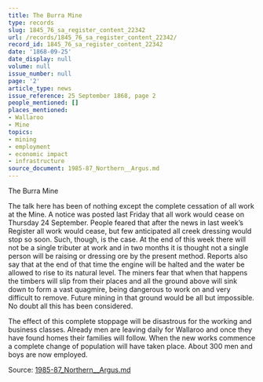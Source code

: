 ```yaml
---
title: The Burra Mine
type: records
slug: 1845_76_sa_register_content_22342
url: /records/1845_76_sa_register_content_22342/
record_id: 1845_76_sa_register_content_22342
date: '1868-09-25'
date_display: null
volume: null
issue_number: null
page: '2'
article_type: news
issue_reference: 25 September 1868, page 2
people_mentioned: []
places_mentioned:
- Wallaroo
- Mine
topics:
- mining
- employment
- economic impact
- infrastructure
source_document: 1985-87_Northern__Argus.md
---
```


The Burra Mine

The talk here has been of nothing except the complete cessation of all work at the Mine.  A notice was posted last Friday that all work would cease on Thursday 24 September.  People feared that after the news in last week’s Register all work would cease, but few anticipated all creek dressing would stop so soon.  Such, though, is the case.  At the end of this week there will not be a single tributer at work and in two months it is thought not a single person will be raising or dressing ore by the present method.  Reports also say that at the end of that time the engine will be halted and the water be allowed to rise to its natural level.  The miners fear that when that happens the timbers will slip from their places and all the ground above will sink down to form a vast quagmire, being dangerous to work on and very difficult to remove.  Future mining in that ground would be all but impossible.  No doubt all this has been considered.

The effect of this complete stoppage will be disastrous for the working and business classes.  Already men are leaving daily for Wallaroo and once they have found homes their families will follow.  When the new works commence a complete change of population will have taken place.  About 300 men and boys are now employed.

Source: [1985-87_Northern__Argus.md](/downloads/markdown/1985-87_Northern__Argus.md)
